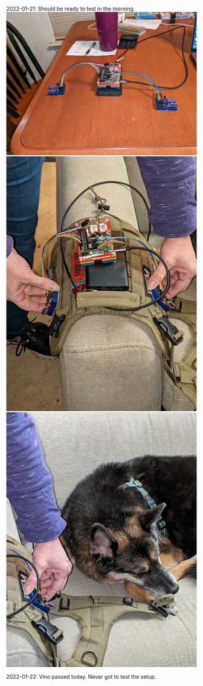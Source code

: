 2022-01-21:
Should be ready to test in the morning.
![Prototype](PXL_20220122_074635030.jpg)
![Prototype placement](PXL_20220122_075322023.jpg)
![The Boy](PXL_20220122_075326098.jpg)

2022-01-22:
Vino passed today.  Never got to test the setup.
